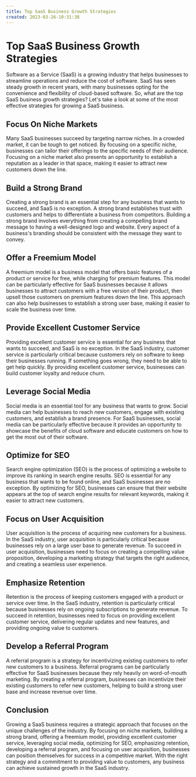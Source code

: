 ```yaml
---
title: Top SaaS Business Growth Strategies
created: 2023-03-26-10:31:38
---
```


# Top SaaS Business Growth Strategies

Software as a Service (SaaS) is a growing industry that helps businesses to streamline operations and reduce the cost of software. SaaS has seen steady growth in recent years, with many businesses opting for the convenience and flexibility of cloud-based software. So, what are the top SaaS business growth strategies? Let's take a look at some of the most effective strategies for growing a SaaS business.

## Focus On Niche Markets

Many SaaS businesses succeed by targeting narrow niches. In a crowded market, it can be tough to get noticed. By focusing on a specific niche, businesses can tailor their offerings to the specific needs of their audience. Focusing on a niche market also presents an opportunity to establish a reputation as a leader in that space, making it easier to attract new customers down the line.

## Build a Strong Brand

Creating a strong brand is an essential step for any business that wants to succeed, and SaaS is no exception. A strong brand establishes trust with customers and helps to differentiate a business from competitors. Building a strong brand involves everything from creating a compelling brand message to having a well-designed logo and website. Every aspect of a business's branding should be consistent with the message they want to convey.

## Offer a Freemium Model

A freemium model is a business model that offers basic features of a product or service for free, while charging for premium features. This model can be particularly effective for SaaS businesses because it allows businesses to attract customers with a free version of their product, then upsell those customers on premium features down the line. This approach can also help businesses to establish a strong user base, making it easier to scale the business over time.

## Provide Excellent Customer Service

Providing excellent customer service is essential for any business that wants to succeed, and SaaS is no exception. In the SaaS industry, customer service is particularly critical because customers rely on software to keep their businesses running. If something goes wrong, they need to be able to get help quickly. By providing excellent customer service, businesses can build customer loyalty and reduce churn.

## Leverage Social Media

Social media is an essential tool for any business that wants to grow. Social media can help businesses to reach new customers, engage with existing customers, and establish a brand presence. For SaaS businesses, social media can be particularly effective because it provides an opportunity to showcase the benefits of cloud software and educate customers on how to get the most out of their software.

## Optimize for SEO

Search engine optimization (SEO) is the process of optimizing a website to improve its ranking in search engine results. SEO is essential for any business that wants to be found online, and SaaS businesses are no exception. By optimizing for SEO, businesses can ensure that their website appears at the top of search engine results for relevant keywords, making it easier to attract new customers.

## Focus on User Acquisition

User acquisition is the process of acquiring new customers for a business. In the SaaS industry, user acquisition is particularly critical because businesses rely on a large user base to generate revenue. To succeed in user acquisition, businesses need to focus on creating a compelling value proposition, developing a marketing strategy that targets the right audience, and creating a seamless user experience.

## Emphasize Retention

Retention is the process of keeping customers engaged with a product or service over time. In the SaaS industry, retention is particularly critical because businesses rely on ongoing subscriptions to generate revenue. To succeed in retention, businesses need to focus on providing excellent customer service, delivering regular updates and new features, and providing ongoing value to customers.

## Develop a Referral Program

A referral program is a strategy for incentivizing existing customers to refer new customers to a business. Referral programs can be particularly effective for SaaS businesses because they rely heavily on word-of-mouth marketing. By creating a referral program, businesses can incentivize their existing customers to refer new customers, helping to build a strong user base and increase revenue over time.

## Conclusion

Growing a SaaS business requires a strategic approach that focuses on the unique challenges of the industry. By focusing on niche markets, building a strong brand, offering a freemium model, providing excellent customer service, leveraging social media, optimizing for SEO, emphasizing retention, developing a referral program, and focusing on user acquisition, businesses can position themselves for success in a competitive market. With the right strategy and a commitment to providing value to customers, any business can achieve sustained growth in the SaaS industry.
